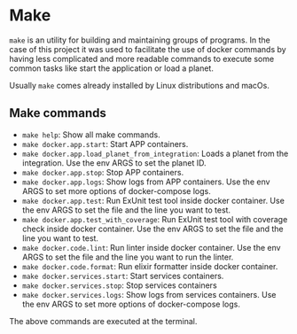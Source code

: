# Make

`make` is an utility for building and maintaining groups of programs. In the case of this project it was used to facilitate the use of docker commands by having less complicated and more readable commands to execute some common tasks like start the application or load a planet.

Usually `make` comes already installed by Linux distributions and macOs.

## Make commands

  * `make help`:                    Show all make commands.
  * `make docker.app.start`:        Start APP containers.
  * `make docker.app.load_planet_from_integration`:         Loads a planet from the integration. Use the env ARGS to set the planet ID.
  * `make docker.app.stop`:         Stop APP containers.
  * `make docker.app.logs`:         Show logs from APP containers. Use the env ARGS to set more options of docker-compose logs.
  * `make docker.app.test`:         Run ExUnit test tool inside docker container. Use the env ARGS to set the file and the line you want to test.
  * `make docker.app.test_with_coverage`:   Run ExUnit test tool with coverage check inside docker container. Use the env ARGS to set the file and the line you want to test.
  * `make docker.code.lint`:         Run linter inside docker container. Use the env ARGS to set the file and the line you want to run the linter.
  * `make docker.code.format`:   Run elixir formatter inside docker container.
  * `make docker.services.start`:   Start services containers.
  * `make docker.services.stop`:    Stop services containers
  * `make docker.services.logs`:    Show logs from services containers. Use the env ARGS to set more options of docker-compose logs.

The above commands are executed at the terminal.
